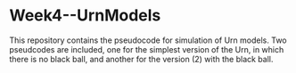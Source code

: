 # Week4--UrnModels
This repository contains the pseudocode for simulation of Urn models. 
Two pseudcodes are included, one for the simplest version of the Urn, in which there is no black ball, and another for the version (2) with the black ball. 

